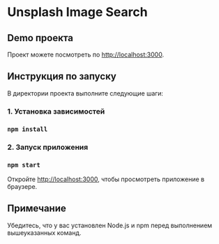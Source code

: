 # Unsplash Image Search

## Demo проекта

Проект можете посмотреть по [http://localhost:3000](ссылке).

## Инструкция по запуску

В директории проекта выполните следующие шаги:

### 1. Установка зависимостей

### `npm install`

### 2. Запуск приложения

### `npm start`

Откройте [http://localhost:3000](http://localhost:3000), чтобы просмотреть приложение в браузере.

## Примечание

Убедитесь, что у вас установлен Node.js и npm перед выполнением вышеуказанных команд.
